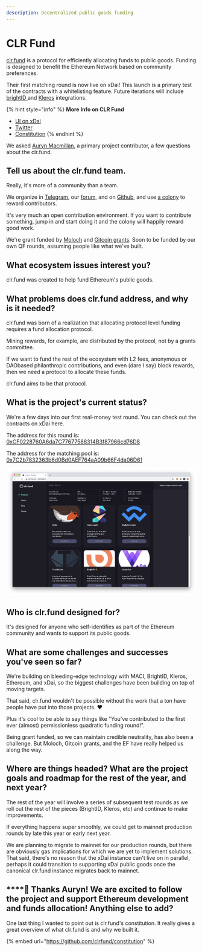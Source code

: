 ```yaml
---
description: Decentralized public goods funding
---
```


# CLR Fund

[clr.fund](http://clr.fund/) is a protocol for efficiently allocating funds to public goods. Funding is designed to benefit the Ethereum Network based on community preferences. 

Their first matching round is now live on xDai! This launch is a primary test of the contracts with a whitelisting feature. Future iterations will include [brightID ](https://www.brightid.org/)and [Kleros](https://kleros.io/) integrations.

{% hint style="info" %}
**More Info on CLR Fund**

* [UI on xDai](clr-fund.md)
* [Twitter](https://twitter.com/clrfund)
* [Constitution](https://github.com/clrfund/constitution)
{% endhint %}

We asked [Auryn Macmillan](https://twitter.com/auryn_macmillan), a primary project contributor, a few questions about the clr.fund. 

## **Tell us about the clr.fund team.**

Really, it's more of a community than a team.

We organize in [Telegram](http://t.me/clrfund), our [forum](https://forum.clr.fund/), and on [Github](https://github.com/clrfund), and use [a colony](https://colony.io/colony/clr) to reward contributors.

It's very much an open contribution environment. If you want to contribute something, jump in and start doing it and the colony will happily reward good work.

We're grant funded by [Moloch](https://www.molochdao.com/) and [Gitcoin grants](https://gitcoin.co/grants/?). Soon to be funded by our own QF rounds, assuming people like what we've built.

## **What ecosystem issues interest you?**

clr.fund was created to help fund Ethereum's public goods.

## **What problems does clr.fund address, and why is it needed?** 

clr.fund was born of a realization that allocating protocol level funding requires a fund allocation protocol.

Mining rewards, for example, are distributed by the protocol, not by a grants committee.

If we want to fund the rest of the ecosystem with L2 fees, anonymous or DAObased philanthropic contributions, and even \(dare I say\) block rewards, then we need a protocol to allocate these funds.

clr.fund aims to be that protocol.

## **What is the project's current status?**

We're a few days into our first real-money test round. You can check out the contracts on xDai here.

The address for this round is: [0xCF0228760A6da7C77677588314B3f87966cd76D8](https://blockscout.com/xdai/mainnet/address/0xCF0228760A6da7C77677588314B3f87966cd76D8/transactions)

The address for the matching pool is: [0x7C2b7832363b6d0Bd0AEF764aA09b66F4da06D61](https://blockscout.com/xdai/mainnet/address/0x7C2b7832363b6d0Bd0AEF764aA09b66F4da06D61/transactions)

![Find the UI at clr.fund or clrfund.eth](../../.gitbook/assets/clr.png)

## **Who is clr.fund designed for?**

It's designed for anyone who self-identifies as part of the Ethereum community and wants to support its public goods.

## **What are some challenges and successes you've seen so far?**

We're building on bleeding-edge technology with MACI, BrightID, Kleros, Ethereum, and xDai, so the biggest challenges have been building on top of moving targets. 

That said, clr.fund wouldn't be possible without the work that a ton have people have put into those projects. ❤️

Plus it's cool to be able to say things like "You’ve contributed to the first ever \(almost\) permissionless quadratic funding round!".

Being grant funded, so we can maintain credible neutrality, has also been a challenge. But Moloch, Gitcoin grants, and the EF have really helped us along the way.

## **Where are things headed? What are the project goals and roadmap for the rest of the year, and next year?** 

The rest of the year will involve a series of subsequent test rounds as we roll out the rest of the pieces \(BrightID, Kleros, etc\) and continue to make improvements.

If everything happens super smoothly, we could get to mainnet production rounds by late this year or early next year.

We are planning to migrate to mainnet for our production rounds, but there are obviously gas implications for which we are yet to implement solutions. That said, there's no reason that the xDai instance can't live on in parallel, perhaps it could transition to supporting xDai public goods once the canonical clr.fund instance migrates back to mainnet.

## \*\*\*\*🙏 **Thanks Auryn! We are excited to follow the project and support Ethereum development and funds allocation! Anything else to add?**

One last thing I wanted to point out is clr.fund's constitution. It really gives a great overview of what clr.fund is and why we built it.

{% embed url="https://github.com/clrfund/constitution" %}



